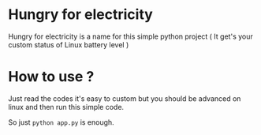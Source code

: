 # Hungry for electricity
Hungry for electricity is a name for this simple python project ( It get's your custom status of Linux battery level )


# How to use ?
Just read the codes it's easy to custom but you should be advanced on linux and then run this simple code.

So just ``` python app.py ``` is enough.